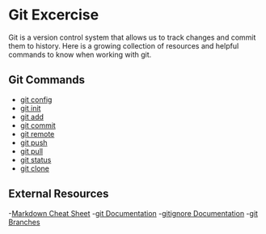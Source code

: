 # Git Excercise
Git is a version control system that allows us to track changes and commit them to history.
Here is a growing collection of resources and helpful commands to know when working with git.
## Git Commands
- [git config](./Commands/Config.md)
- [git init](./Commands/Init.md)
- [git add](./Commands/Add.md)
- [git commit](./Commands/Commit.md)
- [git remote](./Commands/Remote.md)
- [git push](./Commands/PUSH.md)
- [git pull](./Commands/PULL.md)
- [git status](./Commands/Status.md)
- [git clone](./Commands/Clone.md)
## External Resources
-[Markdown Cheat Sheet](https://www.markdownguide.org/cheat-sheet/)
-[git Documentation](https://git-scm.com/docs)
-[gitignore Documentation](https://git-scm.com/docs/gitignore)
-[git Branches](https://git-scm.com/book/en/v2/Git-Branching-Branches-in-a-Nutshell)
